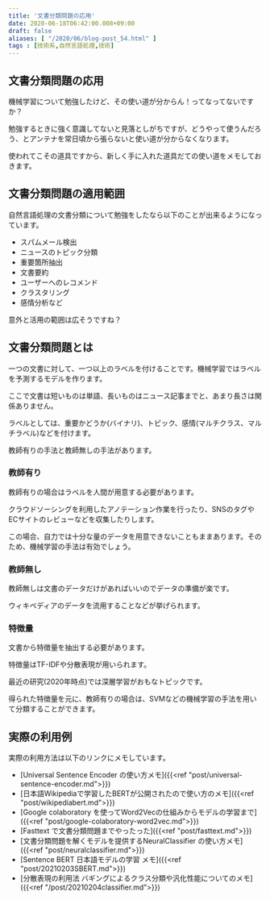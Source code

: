 ```yaml
---
title: '文書分類問題の応用'
date: 2020-06-18T06:42:00.008+09:00
draft: false
aliases: [ "/2020/06/blog-post_54.html" ]
tags : [技術系,自然言語処理,技術]
---
```

## 文書分類問題の応用[](#文書分類問題の応用 "文書分類問題の応用")


機械学習について勉強したけど、その使い道が分からん！ってなってないですか？

勉強するときに強く意識してないと見落としがちですが、どうやって使うんだろう、とアンテナを常日頃から張らないと使い道が分からなくなります。

使われてこその道具ですから、新しく手に入れた道具だての使い道をメモしておきます。


## 文書分類問題の適用範囲[](#文書分類問題の適用範囲 "文書分類問題の適用範囲")


自然言語処理の文書分類について勉強をしたなら以下のことが出来るようになっています。

*   スパムメール検出
*   ニュースのトピック分類
*   重要箇所抽出
*   文書要約
*   ユーザーへのレコメンド
*   クラスタリング
*   感情分析など

意外と活用の範囲は広そうですね？

## 文書分類問題とは[](#文書分類問題とは "文書分類問題とは")


一つの文書に対して、一つ以上のラベルを付けることです。機械学習ではラベルを予測するモデルを作ります。

ここで文書は短いものは単語、長いものはニュース記事までと、あまり長さは関係ありません。

ラベルとしては、重要かどうか(バイナリ)、トピック、感情(マルチクラス、マルチラベル)などを付けます。

教師有りの手法と教師無しの手法があります。

### 教師有り[](#教師有り "教師有り")

教師有りの場合はラベルを人間が用意する必要があります。

クラウドソーシングを利用したアノテーション作業を行ったり、SNSのタグやECサイトのレビューなどを収集したりします。

この場合、自力では十分な量のデータを用意できないこともままあります。そのため、機械学習の手法は有効でしょう。

### 教師無し[](#教師無し "教師無し")

教師無しは文書のデータだけがあればいいのでデータの準備が楽です。

ウィキペディアのデータを流用することなどが挙げられます。

### 特徴量[](#特徴量 "特徴量")

文書から特徴量を抽出する必要があります。

特徴量はTF-IDFや分散表現が用いられます。

最近の研究(2020年時点)では深層学習がおもなトピックです。

得られた特徴量を元に、教師有りの場合は、SVMなどの機械学習の手法を用いて分類することができます。

## 実際の利用例[](#実際の利用例 "実際の利用例")


実際の利用方法は以下のリンクにメモしています。

- [Universal Sentence Encoder の使い方メモ]({{<ref "post/universal-sentence-encoder.md">}})
- [日本語Wikipediaで学習したBERTが公開されたので使い方のメモ]({{<ref "post/wikipediabert.md">}})
- [Google colaboratory を使ってWord2Vecの仕組みからモデルの学習まで]({{<ref "post/google-colaboratory-word2vec.md">}})
- [Fasttext で文書分類問題までやったった]({{<ref "post/fasttext.md">}})
- [文書分類問題を解くモデルを提供するNeuralClassifier の使い方メモ]({{<ref "post/neuralclassifier.md">}})
- [Sentence BERT 日本語モデルの学習 メモ]({{<ref "post/20210203SBERT.md">}})
- [分散表現の利用法 バギングによるクラス分類や汎化性能についてのメモ]({{<ref "/post/20210204classifier.md">}})
